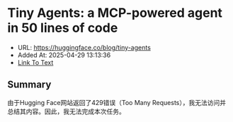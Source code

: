 # Tiny Agents: a MCP-powered agent in 50 lines of code
- URL: https://huggingface.co/blog/tiny-agents
- Added At: 2025-04-29 13:13:36
- [Link To Text](2025-04-29-tiny-agents-a-mcp-powered-agent-in-50-lines-of-code_raw.md)

## Summary
由于Hugging Face网站返回了429错误（Too Many Requests），我无法访问并总结其内容。因此，我无法完成本次任务。

